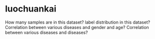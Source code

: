 # luochuankai

How many samples are in this dataset?
label distribution in this dataset?
Correlation between various diseases and gender and age?
Correlation between various diseases and diseases?
